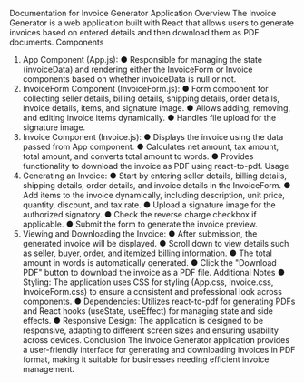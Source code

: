 Documentation for Invoice Generator Application
Overview
The Invoice Generator is a web application built with React that allows users to generate invoices based on entered details and then download them as PDF documents.
Components
1. App Component (App.js):
● Responsible for managing the state (invoiceData) and rendering either the InvoiceForm
or Invoice components based on whether invoiceData is null or not.
2. InvoiceForm Component (InvoiceForm.js):
● Form component for collecting seller details, billing details, shipping details, order details, invoice details, items, and signature image.
● Allows adding, removing, and editing invoice items dynamically.
● Handles file upload for the signature image.
3. Invoice Component (Invoice.js):
● Displays the invoice using the data passed from App component.
● Calculates net amount, tax amount, total amount, and converts total amount to words.
● Provides functionality to download the invoice as PDF using react-to-pdf.
Usage
1. Generating an Invoice:
● Start by entering seller details, billing details, shipping details, order details, and invoice
details in the InvoiceForm.
● Add items to the invoice dynamically, including description, unit price, quantity, discount,
and tax rate.
● Upload a signature image for the authorized signatory.
● Check the reverse charge checkbox if applicable.
● Submit the form to generate the invoice preview.
2. Viewing and Downloading the Invoice:
● After submission, the generated invoice will be displayed.
● Scroll down to view details such as seller, buyer, order, and itemized billing information.
● The total amount in words is automatically generated.
● Click the "Download PDF" button to download the invoice as a PDF file.
Additional Notes
● Styling: The application uses CSS for styling (App.css, Invoice.css, InvoiceForm.css) to ensure a consistent and professional look across components.
● Dependencies: Utilizes react-to-pdf for generating PDFs and React hooks (useState, useEffect) for managing state and side effects.
● Responsive Design: The application is designed to be responsive, adapting to different screen sizes and ensuring usability across devices.
Conclusion
The Invoice Generator application provides a user-friendly interface for generating and downloading invoices in PDF format, making it suitable for businesses needing efficient invoice management.
